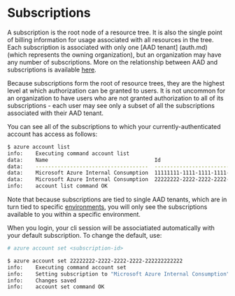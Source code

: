 Subscriptions
=============
A subscription is the root node of a resource tree.  It is also the single
point of billing information for usage associated with all resources in the
tree.  Each subscription is associated with only one [AAD tenant]
(auth.md) (which represents the owning organization), but an organization
may have any number of subscriptions.  More on the relationship between
AAD and subscriptions is available [here](https://azure.microsoft.com/en-us/documentation/articles/active-directory-how-subscriptions-associated-directory/).

Because subscriptions form the root of resource trees, they are the highest
level at which authorization can be granted to users.  It is not uncommon
for an organization to have users who are not granted authorization to all
of its subscriptions - each user may see only a subset of all the subscriptions
associated with their AAD tenant.

You can see all of the subscriptions to which your currently-authenticated
account has access as follows:

```bash
$ azure account list
info:    Executing command account list
data:    Name                                  Id                                    Current  State  
data:    ------------------------------------  ------------------------------------  -------  -------
data:    Microsoft Azure Internal Consumption  11111111-1111-1111-1111-111111111111  true     Enabled
data:    Microsoft Azure Internal Consumption  22222222-2222-2222-2222-222222222222  false    Enabled
info:    account list command OK
```

Note that because subscriptions are tied to single AAD tenants, which are
in turn tied to specific [environments](environments.md), you will only
see the subscriptions available to you within a specific environment. 

When you login, your cli session will be associatiated automatically with
your default subscription.  To change the default, use:

```bash
# azure account set <subscription-id>

$ azure account set 22222222-2222-2222-2222-222222222222
info:    Executing command account set
info:    Setting subscription to "Microsoft Azure Internal Consumption" with id "22222222-2222-2222-2222-222222222222".
info:    Changes saved
info:    account set command OK
```
